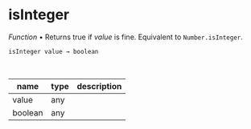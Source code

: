 # isInteger

_Function_ &bull; Returns true if _value_ is fine. Equivalent to `Number.isInteger`.

<pre><code>isInteger value &rarr; boolean</code></pre>
<br>

| name | type | description |
|------|------|-------------|
|value|any||
|boolean|any||


